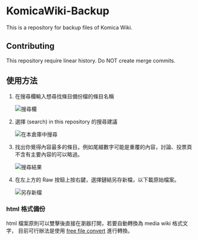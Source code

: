 # KomicaWiki-Backup

This is a repository for backup files of Komica Wiki.

## Contributing

This repository require linear history. Do NOT create merge commits.

## 使用方法

 1. 在搜尋欄輸入想尋找條目備份檔的條目名稱

    ![搜尋欄](https://user-images.githubusercontent.com/13307281/208006290-c7f10d46-d03d-4b23-a8b2-8369a1dd6962.png)
    
 2. 選擇 (search) in this repository 的搜尋建議

    ![在本倉庫中搜尋](https://user-images.githubusercontent.com/13307281/208006495-e1e67040-91c0-4905-80d3-05a58a6a99ed.png)
    
 3. 找出你覺得內容最多的條目。例如尾綴數字可能是重覆的內容，討論、投票頁不含有主要內容的可以略過。

    ![搜尋結果](https://user-images.githubusercontent.com/13307281/208006801-9e32200f-9248-461d-bab4-bb940ce61212.png)

 4. 在左上方的 Raw 按鈕上按右鍵，選擇鏈結另存新檔，以下載原始檔案。
    
    ![另存新檔](https://user-images.githubusercontent.com/13307281/208007911-2f08b369-73dc-468f-9dd9-7c7c11a8cd7d.png)

### html 格式備份
html 檔案原則可以雙擊後直接在瀏器打開，若要自動轉換為 media wiki 格式文字，
目前可行辦法是使用 [free file convert] 進行轉換。

[free file convert]: https://www.freefileconvert.com/document-converter
